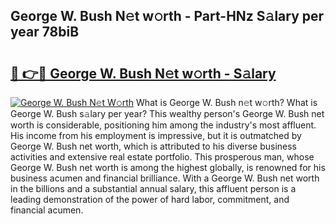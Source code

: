 ## George W. Bush N𝚎t w𝚘rth - Part-HNz S𝚊lary per year 78biB

# <h2><a href="http://gc1hvue.nevu.top/?p=George+W.+Bush">🔗 👉🔴 George W. Bush N𝚎t w𝚘rth - S𝚊lary</a></h2>

[![George W. Bush N𝚎t W𝚘rth](https://i.imgur.com/Oavwk0R.jpeg)](http://gc1hvue.nevu.top/?p=George+W.+Bush)
What is George W. Bush n𝚎t w𝚘rth? What is George W. Bush s𝚊lary per year?
This wealthy person's George W. Bush net worth is considerable, positioning him among the industry's most affluent. His income from his employment is impressive, but it is outmatched by George W. Bush net worth, which is attributed to his diverse business activities and extensive real estate portfolio. This prosperous man, whose George W. Bush net worth is among the highest globally, is renowned for his business acumen and financial brilliance. With a George W. Bush net worth in the billions and a substantial annual salary, this affluent person is a leading demonstration of the power of hard labor, commitment, and financial acumen.
